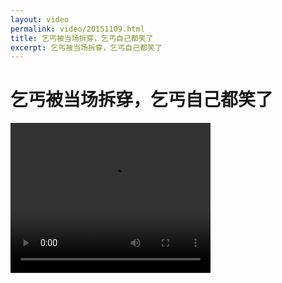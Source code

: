 ```yaml
---
layout: video
permalink: video/20151109.html
title: 乞丐被当场拆穿，乞丐自己都笑了 
excerpt: 乞丐被当场拆穿，乞丐自己都笑了 
---
```


# 乞丐被当场拆穿，乞丐自己都笑了 #

<video src="http://123.125.86.14/vweishi.tc.qq.com/1008_83b69ad9724a4665a053297bc341230a.f30.mp4?vkey=41023B42F24AF95AAF22292F9E1EBA6562B543E62B74ED2A362F66D17E4506893FEB91D38417C214&sha=636562582fd4fa196071ab5eb102373041d6323b" width="320" height="240" controls autoplay loop>
 <source type=video/mp4 />
 Your browser does not support the video tag.
 </video>